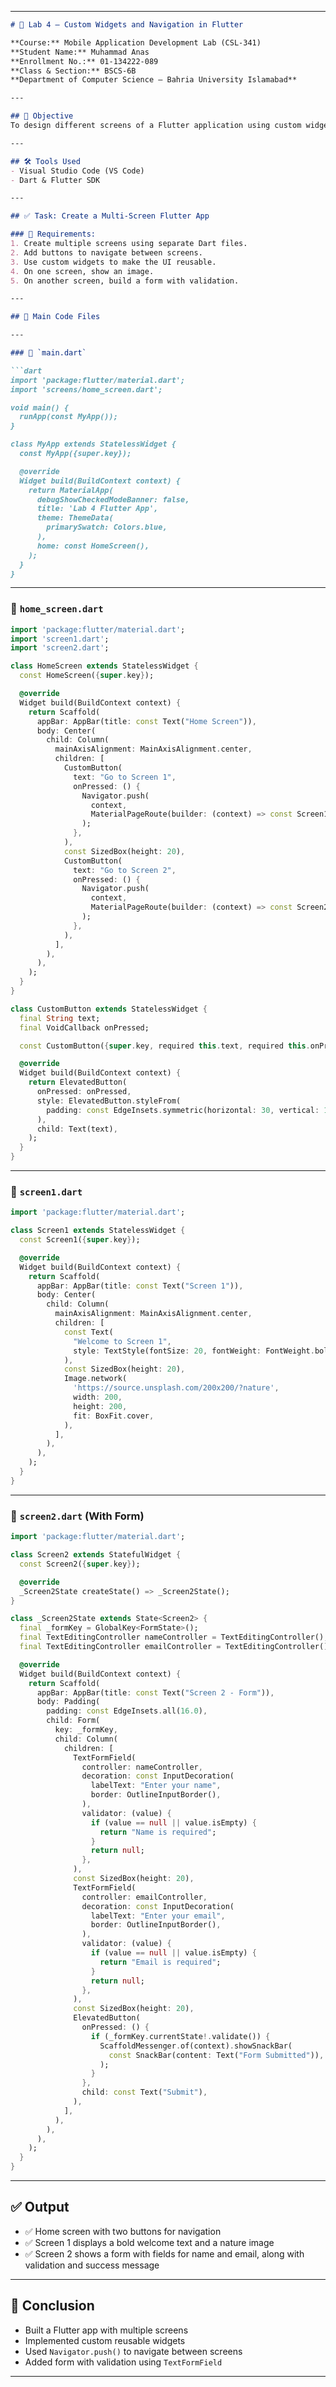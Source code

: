 

---

````markdown
# 📘 Lab 4 – Custom Widgets and Navigation in Flutter

**Course:** Mobile Application Development Lab (CSL-341)  
**Student Name:** Muhammad Anas  
**Enrollment No.:** 01-134222-089  
**Class & Section:** BSCS-6B  
**Department of Computer Science – Bahria University Islamabad**

---

## 🎯 Objective
To design different screens of a Flutter application using custom widgets and implement navigation between them.

---

## 🛠️ Tools Used
- Visual Studio Code (VS Code)
- Dart & Flutter SDK

---

## ✅ Task: Create a Multi-Screen Flutter App

### 🔹 Requirements:
1. Create multiple screens using separate Dart files.
2. Add buttons to navigate between screens.
3. Use custom widgets to make the UI reusable.
4. On one screen, show an image.
5. On another screen, build a form with validation.

---

## 🔹 Main Code Files

---

### 📄 `main.dart`

```dart
import 'package:flutter/material.dart';
import 'screens/home_screen.dart';

void main() {
  runApp(const MyApp());
}

class MyApp extends StatelessWidget {
  const MyApp({super.key});

  @override
  Widget build(BuildContext context) {
    return MaterialApp(
      debugShowCheckedModeBanner: false,
      title: 'Lab 4 Flutter App',
      theme: ThemeData(
        primarySwatch: Colors.blue,
      ),
      home: const HomeScreen(),
    );
  }
}
````

---

### 📄 `home_screen.dart`

```dart
import 'package:flutter/material.dart';
import 'screen1.dart';
import 'screen2.dart';

class HomeScreen extends StatelessWidget {
  const HomeScreen({super.key});

  @override
  Widget build(BuildContext context) {
    return Scaffold(
      appBar: AppBar(title: const Text("Home Screen")),
      body: Center(
        child: Column(
          mainAxisAlignment: MainAxisAlignment.center,
          children: [
            CustomButton(
              text: "Go to Screen 1",
              onPressed: () {
                Navigator.push(
                  context,
                  MaterialPageRoute(builder: (context) => const Screen1()),
                );
              },
            ),
            const SizedBox(height: 20),
            CustomButton(
              text: "Go to Screen 2",
              onPressed: () {
                Navigator.push(
                  context,
                  MaterialPageRoute(builder: (context) => const Screen2()),
                );
              },
            ),
          ],
        ),
      ),
    );
  }
}

class CustomButton extends StatelessWidget {
  final String text;
  final VoidCallback onPressed;

  const CustomButton({super.key, required this.text, required this.onPressed});

  @override
  Widget build(BuildContext context) {
    return ElevatedButton(
      onPressed: onPressed,
      style: ElevatedButton.styleFrom(
        padding: const EdgeInsets.symmetric(horizontal: 30, vertical: 15),
      ),
      child: Text(text),
    );
  }
}
```

---

### 📄 `screen1.dart`

```dart
import 'package:flutter/material.dart';

class Screen1 extends StatelessWidget {
  const Screen1({super.key});

  @override
  Widget build(BuildContext context) {
    return Scaffold(
      appBar: AppBar(title: const Text("Screen 1")),
      body: Center(
        child: Column(
          mainAxisAlignment: MainAxisAlignment.center,
          children: [
            const Text(
              "Welcome to Screen 1",
              style: TextStyle(fontSize: 20, fontWeight: FontWeight.bold),
            ),
            const SizedBox(height: 20),
            Image.network(
              'https://source.unsplash.com/200x200/?nature',
              width: 200,
              height: 200,
              fit: BoxFit.cover,
            ),
          ],
        ),
      ),
    );
  }
}
```

---

### 📄 `screen2.dart` (With Form)

```dart
import 'package:flutter/material.dart';

class Screen2 extends StatefulWidget {
  const Screen2({super.key});

  @override
  _Screen2State createState() => _Screen2State();
}

class _Screen2State extends State<Screen2> {
  final _formKey = GlobalKey<FormState>();
  final TextEditingController nameController = TextEditingController();
  final TextEditingController emailController = TextEditingController();

  @override
  Widget build(BuildContext context) {
    return Scaffold(
      appBar: AppBar(title: const Text("Screen 2 - Form")),
      body: Padding(
        padding: const EdgeInsets.all(16.0),
        child: Form(
          key: _formKey,
          child: Column(
            children: [
              TextFormField(
                controller: nameController,
                decoration: const InputDecoration(
                  labelText: "Enter your name",
                  border: OutlineInputBorder(),
                ),
                validator: (value) {
                  if (value == null || value.isEmpty) {
                    return "Name is required";
                  }
                  return null;
                },
              ),
              const SizedBox(height: 20),
              TextFormField(
                controller: emailController,
                decoration: const InputDecoration(
                  labelText: "Enter your email",
                  border: OutlineInputBorder(),
                ),
                validator: (value) {
                  if (value == null || value.isEmpty) {
                    return "Email is required";
                  }
                  return null;
                },
              ),
              const SizedBox(height: 20),
              ElevatedButton(
                onPressed: () {
                  if (_formKey.currentState!.validate()) {
                    ScaffoldMessenger.of(context).showSnackBar(
                      const SnackBar(content: Text("Form Submitted")),
                    );
                  }
                },
                child: const Text("Submit"),
              ),
            ],
          ),
        ),
      ),
    );
  }
}
```

---

## ✅ Output

* ✅ Home screen with two buttons for navigation
* ✅ Screen 1 displays a bold welcome text and a nature image
* ✅ Screen 2 shows a form with fields for name and email, along with validation and success message

---

## 📌 Conclusion

* Built a Flutter app with multiple screens
* Implemented custom reusable widgets
* Used `Navigator.push()` to navigate between screens
* Added form with validation using `TextFormField`

---


